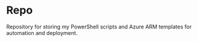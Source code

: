 # Repo
Repository for storing my PowerShell scripts and Azure ARM templates for automation and deployment.
